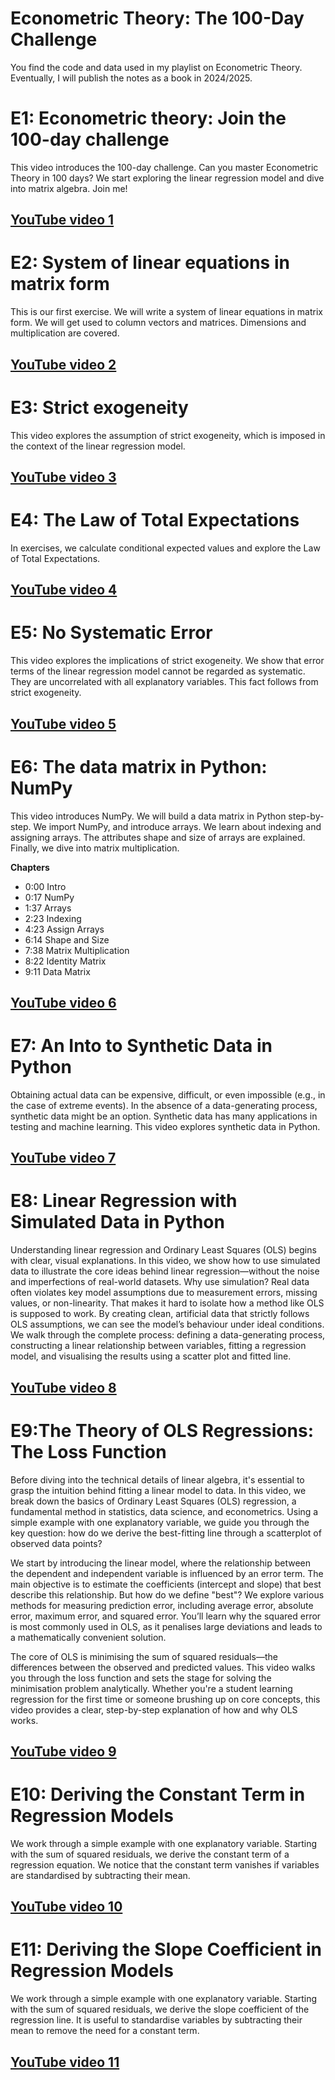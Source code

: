# Econometric Theory: The 100-Day Challenge
You find the code and data used in my playlist on Econometric Theory. Eventually, I will publish the notes as a book in 2024/2025.

# E1: Econometric theory: Join the 100-day challenge
This video introduces the 100-day challenge. Can you master Econometric Theory in 100 days? We start exploring the linear regression model and dive into matrix algebra. Join me!

## [YouTube video 1](https://youtu.be/VIYV92XQTXI)

# E2: System of linear equations in matrix form
This is our first exercise. We will write a system of linear equations in matrix form. We will get used to column vectors and matrices. Dimensions and multiplication are covered.

## [YouTube video 2](https://youtu.be/hgA17G7ocQM)

# E3: Strict exogeneity
This video explores the assumption of strict exogeneity, which is imposed in the context of the linear regression model. 

## [YouTube video 3](https://youtu.be/COKzDxtV-XY)

# E4: The Law of Total Expectations
In exercises, we calculate conditional expected values and explore the Law of Total Expectations.

## [YouTube video 4](https://youtu.be/q7JHXi07vOI)

# E5: No Systematic Error
This video explores the implications of strict exogeneity. We show that error terms of the linear regression model cannot be regarded as systematic. They are uncorrelated with all explanatory variables. This fact follows from strict exogeneity.

## [YouTube video 5](https://youtu.be/ztIBS3Gxqko)

# E6: The data matrix in Python: NumPy
This video introduces NumPy. We will build a data matrix in Python step-by-step. We import NumPy, and introduce arrays. We learn about indexing and assigning arrays. The attributes shape and size of arrays are explained. Finally, we dive into matrix multiplication.

**Chapters**
- 0:00 Intro
- 0:17 NumPy
- 1:37 Arrays
- 2:23 Indexing
- 4:23 Assign Arrays
- 6:14 Shape and Size
- 7:38 Matrix Multiplication
- 8:22 Identity Matrix
- 9:11 Data Matrix

## [YouTube video 6](https://youtu.be/RKaCn1zr7r4)

# E7: An Into to Synthetic Data in Python
Obtaining actual data can be expensive, difficult, or even impossible (e.g., in the case of extreme events). In the absence of a data-generating process, synthetic data might be an option. Synthetic data has many applications in testing and machine learning. This video explores synthetic data in Python.

## [YouTube video 7](https://youtu.be/tV-4JfIJxPc)

# E8: Linear Regression with Simulated Data in Python
Understanding linear regression and Ordinary Least Squares (OLS) begins with clear, visual explanations. In this video, we show how to use simulated data to illustrate the core ideas behind linear regression—without the noise and imperfections of real-world datasets. Why use simulation? Real data often violates key model assumptions due to measurement errors, missing values, or non-linearity. That makes it hard to isolate how a method like OLS is supposed to work. By creating clean, artificial data that strictly follows OLS assumptions, we can see the model’s behaviour under ideal conditions. We walk through the complete process: defining a data-generating process, constructing a linear relationship between variables, fitting a regression model, and visualising the results using a scatter plot and fitted line. 

## [YouTube video 8](https://youtu.be/RBb6tMTBRV4)

# E9:The Theory of OLS Regressions: The Loss Function
Before diving into the technical details of linear algebra, it's essential to grasp the intuition behind fitting a linear model to data. In this video, we break down the basics of Ordinary Least Squares (OLS) regression, a fundamental method in statistics, data science, and econometrics. Using a simple example with one explanatory variable, we guide you through the key question: how do we derive the best-fitting line through a scatterplot of observed data points?

We start by introducing the linear model, where the relationship between the dependent and independent variable is influenced by an error term. The main objective is to estimate the coefficients (intercept and slope) that best describe this relationship. But how do we define "best"? We explore various methods for measuring prediction error, including average error, absolute error, maximum error, and squared error. You’ll learn why the squared error is most commonly used in OLS, as it penalises large deviations and leads to a mathematically convenient solution.

The core of OLS is minimising the sum of squared residuals—the differences between the observed and predicted values. This video walks you through the loss function and sets the stage for solving the minimisation problem analytically. Whether you're a student learning regression for the first time or someone brushing up on core concepts, this video provides a clear, step-by-step explanation of how and why OLS works.

## [YouTube video 9](https://youtu.be/-hPYuxr_7KQ)

# E10: Deriving the Constant Term in Regression Models
We work through a simple example with one explanatory variable. Starting with the sum of squared residuals, we derive the constant term of a regression equation. We notice that the constant term vanishes if variables are standardised by subtracting their mean.

## [YouTube video 10](https://youtu.be/krSsQHWGRZI)

# E11: Deriving the Slope Coefficient in Regression Models
We work through a simple example with one explanatory variable. Starting with the sum of squared residuals, we derive the slope coefficient of the regression line. It is useful to standardise variables by subtracting their mean to remove the need for a constant term.

## [YouTube video 11](https://youtu.be/cgMZ4Gw8nJE)

